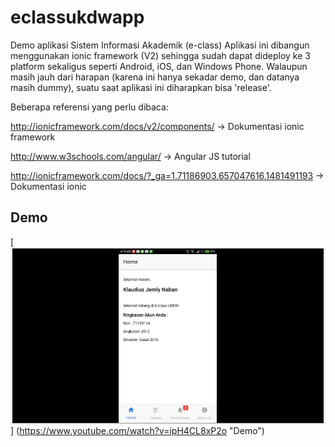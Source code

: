 # eclassukdwapp

Demo aplikasi Sistem Informasi Akademik (e-class)
Aplikasi ini dibangun menggunakan ionic framework (V2) sehingga sudah dapat dideploy ke 3 platform sekaligus seperti Android, iOS, dan Windows Phone.
Walaupun masih jauh dari harapan (karena ini hanya sekadar demo, dan datanya masih dummy),  suatu saat aplikasi ini
diharapkan bisa 'release'.

Beberapa referensi yang perlu dibaca:

http://ionicframework.com/docs/v2/components/ -> Dokumentasi ionic framework

http://www.w3schools.com/angular/ -> Angular JS tutorial

http://ionicframework.com/docs/?_ga=1.71186903.657047616.1481491193 -> Dokumentasi ionic

## Demo
[![](https://github.com/jemsnaban/eclassukdwapp/blob/master/eclassukdwapp/www/assets/images/eclassraw.png)]
(https://www.youtube.com/watch?v=ipH4CL8xP2o "Demo")
